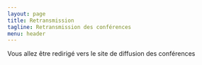 ```yaml
---
layout: page
title: Retransmission
tagline: Retransmission des conférences
menu: header
---
```


Vous allez être redirigé vers le site de diffusion des conférences

<meta http-equiv="refresh" content="3;URL=https://rtmp-osgeo-001.cloud-ed.fr/conf/index.html"> 